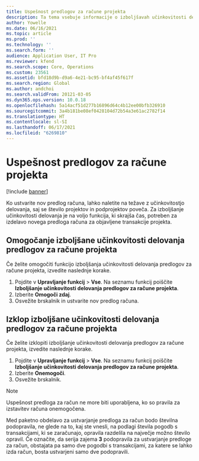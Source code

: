 ```yaml
---
title: Uspešnost predlogov za račune projekta
description: Ta tema vsebuje informacije o izboljšavah učinkovitosti delovanja predlogov računov za projekte.
author: Yowelle
ms.date: 06/16/2021
ms.topic: article
ms.prod: ''
ms.technology: ''
ms.search.form: ''
audience: Application User, IT Pro
ms.reviewer: kfend
ms.search.scope: Core, Operations
ms.custom: 23561
ms.assetid: bfd18d9b-d9a6-4e21-bc95-bf4af45f617f
ms.search.region: Global
ms.author: andchoi
ms.search.validFrom: 20121-03-05
ms.dyn365.ops.version: 10.0.18
ms.openlocfilehash: 5a14acf51d277b16896d64c4b12ee00bfb326910
ms.sourcegitcommit: 3a4b181be08ef0428104d72b54a3e61ac2782f14
ms.translationtype: HT
ms.contentlocale: sl-SI
ms.lasthandoff: 06/17/2021
ms.locfileid: "6269810"
---
```

# <a name="project-invoice-proposal-performance"></a>Uspešnost predlogov za račune projekta

[!include [banner](../includes/banner.md)]

Ko ustvarite nov predlog računa, lahko naletite na težave z učinkovitostjo delovanja, saj se število projektov in podprojektov poveča. Za izboljšanje učinkovitosti delovanja je na voljo funkcija, ki skrajša čas, potreben za izdelavo novega predloga računa za objavljene transakcije projekta.

## <a name="enable-project-invoice-proposal-performance-enhancement"></a>Omogočanje izboljšane učinkovitosti delovanja predlogov za račune projekta
Če želite omogočiti funkcijo izboljšanja učinkovitosti delovanja predlogov za račune projekta, izvedite naslednje korake.

1.  Pojdite v **Upravljanje funkcij** > **Vse**. Na seznamu funkcij poiščite **Izboljšanje učinkovitosti delovanja predlogov za račune projekta**.
2.  Izberite **Omogoči zdaj**.
3.  Osvežite brskalnik in ustvarite nov predlog računa.

## <a name="turn-off-project-invoice-proposal-performance-enhancement"></a>Izklop izboljšane učinkovitosti delovanja predlogov za račune projekta
Če želite izklopiti izboljšanje učinkovitosti delovanja predlogov za račune projekta, izvedite naslednje korake.

1.  Pojdite v **Upravljanje funkcij** > **Vse**. Na seznamu funkcij poiščite **Izboljšanje učinkovitosti delovanja predlogov za račune projekta**.
2.  Izberite **Onemogoči**.
3.  Osvežite brskalnik.

> [!NOTE]
> Uspešnost predloga za račun ne more biti uporabljena, ko so pravila za izstavitev računa onemogočena.
> 
> Med paketno obdelavo za ustvarjanje predloga za račun bodo številna podopravila, ne glede na to, kaj ste vnesli, na podlagi števila pogodb s transakcijami, ki se zaračunajo, opravila razdelila na največje možno število opravil. Če označite, da serija zajema **3** podopravila za ustvarjanje predloge za račun, obstajata pa samo dve pogodbi s transakcijami, za katere se lahko izda račun, bosta ustvarjeni samo dve podopravili.
